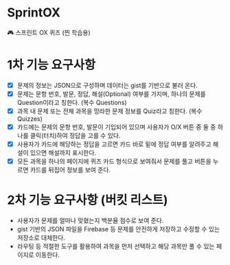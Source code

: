 # SprintOX

🎮 스프린트 OX 퀴즈 (찐 학습용)

# 1차 기능 요구사항

- [x] 문제의 정보는 JSON으로 구성하며 데이터는 gist를 기반으로 불러 온다.
- [x] 문제는 문항 번호, 발문, 정답, 해설(Optional) 여부를 가지며, 하나의 문제를 Question이라고 칭한다. (복수 Questions)
- [x] 과목 내 문제 또는 전체 과목을 망라한 문제 정보를 Quiz라고 칭한다. (복수 Quizzes)
- [x] 카드에는 문제의 문항 번호, 발문이 기입되어 있으며 사용자가 O/X 버튼 중 둘 중 하나를 클릭(터치)하여 정답을 고를 수 있다.
- [x] 사용자가 카드에 해당하는 정답을 고르면 카드 바로 밑에 정답 여부를 알려주고 해설이 있으면 해설까지 표시한다.
- [x] 모든 과목을 하나의 페이지에 퀴즈 카드 형식으로 보여줘서 문제를 풀고 버튼을 누르면 카드를 뒤집어 정보를 보여 준다.

# 2차 기능 요구사항 (버킷 리스트)

- 사용자가 문제를 얼마나 맞혔는지 백분율 점수로 보여 준다.
- gist 기반의 JSON 파일을 Firebase 등 문제를 안전하게 저장하고 수정할 수 있는 저장소로 대체한다.
- 라우팅 등 적절한 도구를 활용하여 과목을 먼저 선택하고 해당 과목만 풀 수 있는 페이지로 이동한다.
